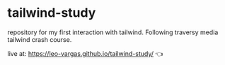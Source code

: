 # tailwind-study
repository for my first interaction with tailwind. Following traversy media tailwind crash course. 

live at:
https://leo-vargas.github.io/tailwind-study/   👈
